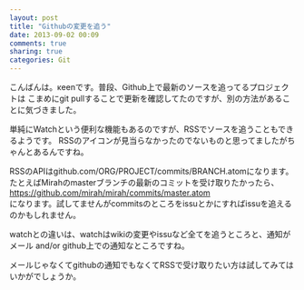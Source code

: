 ```yaml
---
layout: post
title: "Githubの変更を追う"
date: 2013-09-02 00:09
comments: true
sharing: true
categories: Git
---
```

こんばんは。κeenです。普段、Github上で最新のソースを追ってるプロジェクトは
こまめにgit pullすることで更新を確認してたのですが、別の方法があることに気づきました。

<!-- more -->
単純にWatchという便利な機能もあるのですが、RSSでソースを追うこともできるようです。
RSSのアイコンが見当らなかったのでないものと思ってましたがちゃんとあるんですね。

RSSのAPIはgithub.com/ORG/PROJECT/commits/BRANCH.atomになります。  
たとえばMirahのmasterブランチの最新のコミットを受け取りたかったら、  
https://github.com/mirah/mirah/commits/master.atom  
になります。試してませんがcommitsのところをissuとかにすればissuを追えるのかもしれません。

watchとの違いは、watchはwikiの変更やissuなど全てを追うところと、通知がメール and/or github上での通知なところですね。

メールじゃなくてgithubの通知でもなくてRSSで受け取りたい方は試してみてはいかがでしょうか。
